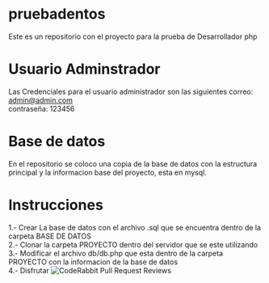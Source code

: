 # pruebadentos
Este es un repositorio con el proyecto para la prueba de Desarrollador php

# Usuario Adminstrador
Las Credenciales para el usuario administrador son las siguientes 
correo: admin@admin.com <br/>
contraseña: 123456

# Base de datos
En el repositorio se coloco una copia de la base de datos con la estructura principal y la informacion base del proyecto, esta en mysql.

# Instrucciones
1.- Crear La base de datos con el archivo .sql que se encuentra dentro de la carpeta BASE DE DATOS <br/>
2.- Clonar la carpeta PROYECTO dentro del servidor que se este utilizando <br/>
3.- Modificar el archivo db/db.php que esta dentro de la carpeta PROYECTO con la informacion de la base de datos <br/>
4.- Disfrutar
![CodeRabbit Pull Request Reviews](https://img.shields.io/coderabbit/prs/github/fdap91/pruebadentos?utm_source=oss&utm_medium=github&utm_campaign=fdap91%2Fpruebadentos&labelColor=171717&color=FF570A&link=https%3A%2F%2Fcoderabbit.ai&label=CodeRabbit+Reviews)
